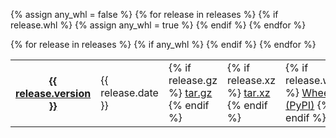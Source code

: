 {% assign any_whl = false %}
{% for release in releases %}
  {% if release.whl %}
    {% assign any_whl = true %}
  {% endif %}
{% endfor %}

<div class="releases indent">
  <table>
    {% for release in releases %}
      <tr class="{% cycle package: 'odd', 'even' %}">
        <th>
          <a href="https://github.com/openslide/{{ package }}/releases/tag/v{{ release.version }}">
            {{ release.version }}
          </a>
        </th>
        <td>{{ release.date }}</td>
        <td>
          {% if release.gz %}
            <a href="https://github.com/openslide/{{ package }}/releases/download/v{{ release.version }}/{{ package }}-{{ release.version }}.tar.gz">tar.gz</a>
          {% endif %}
        </td>
        <td>
          {% if release.xz %}
            <a href="https://github.com/openslide/{{ package }}/releases/download/v{{ release.version }}/{{ package }}-{{ release.version }}.tar.xz">tar.xz</a>
          {% endif %}
        </td>
        {% if any_whl %}
          <td>
            {% if release.whl %}
              <a href="https://pypi.org/project/{{ package }}/{{ release.version }}/#files">Wheels (PyPI)</a>
            {% endif %}
          </td>
        {% endif %}
      </tr>
    {% endfor %}
  </table>
</div>
